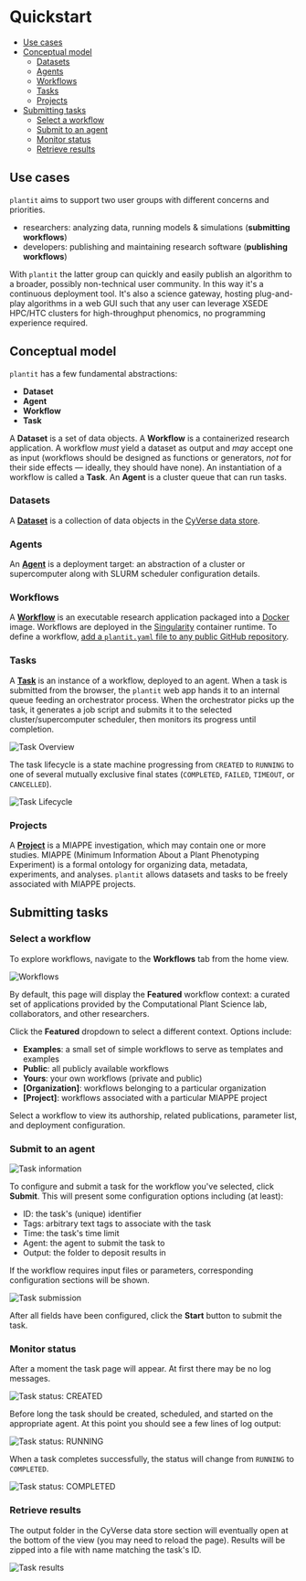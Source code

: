 # Quickstart

<!-- START doctoc generated TOC please keep comment here to allow auto update -->
<!-- DON'T EDIT THIS SECTION, INSTEAD RE-RUN doctoc TO UPDATE -->


- [Use cases](#use-cases)
- [Conceptual model](#conceptual-model)
  - [Datasets](#datasets)
  - [Agents](#agents)
  - [Workflows](#workflows)
  - [Tasks](#tasks)
  - [Projects](#projects)
- [Submitting tasks](#submitting-tasks)
  - [Select a workflow](#select-a-workflow)
  - [Submit to an agent](#submit-to-an-agent)
  - [Monitor status](#monitor-status)
  - [Retrieve results](#retrieve-results)

<!-- END doctoc generated TOC please keep comment here to allow auto update -->

## Use cases

`plantit` aims to support two user groups with different concerns and priorities.

- researchers: analyzing data, running models & simulations (**submitting workflows**)
- developers: publishing and maintaining research software (**publishing workflows**)

With `plantit` the latter group can quickly and easily publish an algorithm to a broader, possibly non-technical user community. In this way it's a continuous deployment tool. It's also a science gateway, hosting plug-and-play algorithms in a web GUI such that any user can leverage XSEDE HPC/HTC clusters for high-throughput phenomics, no programming experience required.

## Conceptual model

`plantit` has a few fundamental abstractions:

- <i class="fas fa-database fa-1x fa-fw"></i> **Dataset**
- <i class="fas fa-server fa-1x fa-fw"></i> **Agent**
- <i class="fas fa-stream fa-1x fa-fw"></i> **Workflow**
- <i class="fas fa-tasks fa-1x fa-fw"></i> **Task**

A <i class="fas fa-database fa-1x fa-fw"></i> **Dataset** is a set of data objects. A <i class="fas fa-stream fa-1x fa-fw"></i> **Workflow** is a containerized research application. A workflow *must* yield a dataset as output and *may* accept one as input (workflows should be designed as functions or generators, *not* for their side effects &mdash; ideally, they should have none). An instantiation of a workflow is called a <i class="fas fa-tasks fa-1x fa-fw"></i> **Task**. An <i class="fas fa-server fa-1x fa-fw"></i> **Agent** is a cluster queue that can run tasks.

### Datasets

A <i class="fas fa-database fa-1x fa-fw"></i> [**Dataset**](../concepts/datasets.md) is a collection of data objects in the [CyVerse data store](https://cyverse.org/data-store). 

### Agents

An <i class="fas fa-server fa-1x fa-fw"></i> [**Agent**](../concepts/agents.md) is a deployment target: an abstraction of a cluster or supercomputer along with SLURM scheduler configuration details.

### Workflows

A <i class="fas fa-stream fa-1x fa-fw"></i> [**Workflow**](../concepts/workflows.md) is an executable research application packaged into a [Docker](https://www.docker.com/) image. Workflows are deployed in the [Singularity](https://sylabs.io/singularity/) container runtime. To define a workflow, [add a `plantit.yaml` file to any public GitHub repository](../concepts/workflows.md).

### Tasks

A <i class="fas fa-tasks fa-1x fa-fw"></i> [**Task**](../concepts/tasks.md) is an instance of a workflow, deployed to an agent. When a task is submitted from the browser, the `plantit` web app hands it to an internal queue feeding an orchestrator process. When the orchestrator picks up the task, it generates a job script and submits it to the selected cluster/supercomputer scheduler, then monitors its progress until completion.

![Task Overview](../../media/cycle.jpg)

The task lifecycle is a state machine progressing from `CREATED` to `RUNNING` to one of several mutually exclusive final states (`COMPLETED`,  `FAILED`, `TIMEOUT`, or `CANCELLED`).

![Task Lifecycle](../../media/lifecycle.jpg)

### Projects

A <i class="fas fa-seedling fa-1x fa-fw"></i> [**Project**](../concepts/projects.md) is a MIAPPE investigation, which may contain one or more studies. MIAPPE (Minimum Information About a Plant Phenotyping Experiment) is a formal ontology for organizing data, metadata, experiments, and analyses. `plantit` allows datasets and tasks to be freely associated with MIAPPE projects.

## Submitting tasks

### Select a workflow

To explore workflows, navigate to the <i class="fas fa-stream fa-1x fa-fw"></i> **Workflows** tab from the home view.

![Workflows](../../media/workflows.png)

By default, this page will display the <i class="fas fa-certificate fa-1x fa-fw"></i> **Featured** workflow context: a curated set of applications provided by the Computational Plant Science lab, collaborators, and other researchers. 

Click the <i class="fas fa-certificate fa-1x fa-fw"></i> **Featured** dropdown to select a different context. Options include:

- <i class="fas fa-pin fa-1x fa-fw"></i> **Examples**: a small set of simple workflows to serve as templates and examples
- <i class="fas fa-users fa-1x fa-fw"></i> **Public**: all publicly available workflows
- <i class="fas fa-user fa-1x fa-fw"></i> **Yours**: your own workflows (private and public)
- <i class="fas fa-building fa-1x fa-fw"></i> **[Organization]**: workflows belonging to a particular organization
- <i class="fas fa-sprout fa-1x fa-fw"></i> **[Project]**: workflows associated with a particular MIAPPE project

Select a workflow to view its authorship, related publications, parameter list, and deployment configuration.

### Submit to an agent

![Task information](../../media/workflow_info.png)

To configure and submit a task for the workflow you've selected, click <i class="fas fa-terminal fa-1x fa-fw"></i> **Submit**. This will present some configuration options including (at least):

- ID: the task's (unique) identifier
- Tags: arbitrary text tags to associate with the task
- Time: the task's time limit
- Agent: the agent to submit the task to
- Output: the folder to deposit results in

If the workflow requires input files or parameters, corresponding configuration sections will be shown.

![Task submission](../../media/workflow_submit.png)

After all fields have been configured, click the <i class="fas fa-angle-right fa-1x fa-fw"></i> **Start** button to submit the task.

### Monitor status

After a moment the task page will appear. At first there may be no log messages.

![Task status: `CREATED`](../../media/task_created.png)

Before long the task should be created, scheduled, and started on the appropriate agent. At this point you should see a few lines of log output:

![Task status: `RUNNING`](../../media/task_running.png)

When a task completes successfully, the status will change from `RUNNING` to `COMPLETED`.

![Task status: `COMPLETED`](../../media/task_completed.png)

### Retrieve results

The output folder in the CyVerse data store section will eventually open at the bottom of the view (you may need to reload the page). Results will be zipped into a file with name matching the task's ID.

![Task results](../../media/task_results.png)

